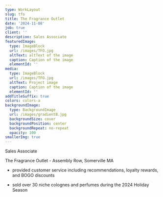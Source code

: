 ```yaml
---
type: WorkLayout
slug: tfo
title: The Fragrance Outlet
date: '2024-11-08'
job: true
client: ''
description: Sales Associate
featuredImage:
  type: ImageBlock
  url: /images/TFO.jpg
  altText: altText of the image
  caption: Caption of the image
  elementId: ''
media:
  type: ImageBlock
  url: /images/TFO.jpg
  altText: Project image
  caption: Caption of the image
  elementId: ''
addTitleSuffix: true
colors: colors-a
backgroundImage:
  type: BackgroundImage
  url: /images/gradientB.jpg
  backgroundSize: cover
  backgroundPosition: center
  backgroundRepeat: no-repeat
  opacity: 100
smallerImg: true
---
```


Sales Associate

The Fragrance Outlet - Assembly Row, Somerville MA

- provided customer service including recommendations, loyalty rewards, and BOGO discounts

- sold over 30 niche colognes and perfumes during the 2024 Holiday Season
